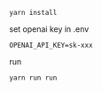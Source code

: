 

```
yarn install
```

set openai key in .env

```
OPENAI_API_KEY=sk-xxx
```

run
```
yarn run run
```
